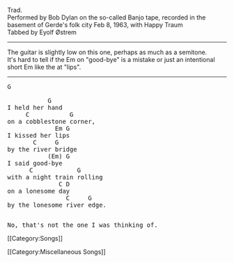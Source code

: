 Trad. <br>
Performed by Bob Dylan on the so-called Banjo tape, recorded in the basement of Gerde's folk city Feb 8, 1963, with Happy Traum<br>
Tabbed by Eyolf Østrem

----
The guitar is slightly low on this one, perhaps as much as a semitone.<br>
It's hard to tell if the Em on "good-bye" is a mistake or just an intentional short Em like the at "lips".

----
<pre class="verse">
G

           G
I held her hand
     C           G
on a cobblestone corner,
             Em G
I kissed her lips
       C     G
by the river bridge
           (Em) G
I said good-bye
      C            G
with a night train rolling
              C D
on a lonesome day
                C     G
by the lonesome river edge.

</pre>

<pre class="spoken">No, that's not the one I was thinking of.
</pre>

[[Category:Songs]]

[[Category:Miscellaneous Songs]]